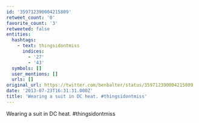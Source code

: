 ```yaml
---
id: '359712390004215809'
retweet_count: '0'
favorite_count: '3'
retweeted: false
entities:
  hashtags:
    - text: thingsidontmiss
      indices:
        - '27'
        - '43'
  symbols: []
  user_mentions: []
  urls: []
original_url: https://twitter.com/benbalter/status/359712390004215809
date: '2013-07-23T16:31:31.000Z'
title: 'Wearing a suit in DC heat. #thingsidontmiss'
---
```


Wearing a suit in DC heat. #thingsidontmiss